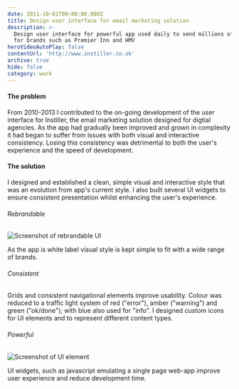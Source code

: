 ```yaml
---
date: 2011-10-01T00:00:00.000Z
title: Design user interface for email marketing solution
description: >-
  Design user interface for powerful app used daily to send millions of emails
  for brands such as Premier Inn and HMV
heroVideoAutoPlay: false
contentUrl: 'http://www.instiller.co.uk'
archive: true
hide: false
category: work
---
```


#### The problem

From 2010-2013 I contributed to the on-going development of the user interface for Instiller, the email marketing solution designed for digtial agencies. As the app had gradually been improved and grown in complexity it had began to suffer from issues with both visual and interactive consistency. Losing this consistency was detrimental to both the user's experience and the speed of development.

#### The solution

I designed and established a clean, simple visual and interactive style that was an evolution from app's current style. I also built several UI widgets to ensure consistent presentation whilst enhancing the user's experience.

###### Rebrandable

![Screenshot of rebrandable UI](/assets/work-article-instiller-ui-rebrand.png)

As the app is white label visual style is kept simple to fit with a wide range of brands.

###### Consistent

Grids and consistent navigational elements improve usability. Colour was reduced to a traffic light system of red ("error"), amber ("warning") and green ("ok/done"); with blue also used for "info". I designed custom icons for UI elements and to represent different content types.

###### Powerful

![Screenshot of UI element](/assets/work-article-instiller-ui-item.png)


UI widgets, such as javascript emulating a single page web-app improve user experience and reduce development time.

